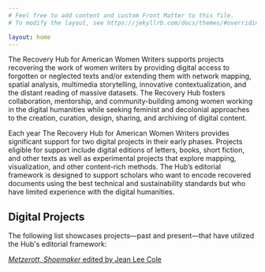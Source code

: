 ```yaml
---
# Feel free to add content and custom Front Matter to this file.
# To modify the layout, see https://jekyllrb.com/docs/themes/#overriding-theme-defaults

layout: home
---
```


The Recovery Hub for American Women Writers supports projects recovering the work of women writers by providing digital access to forgotten or neglected texts and/or extending them with network mapping, spatial analysis, multimedia storytelling, innovative contextualization, and the distant reading of massive datasets. The Recovery Hub fosters collaboration, mentorship, and community-building among women working in the digital humanities while seeking feminist and decolonial approaches to the creation, curation, design, sharing, and archiving of digital content. 

Each year The Recovery Hub for American Women Writers provides significant support for two digital projects in their early phases. Projects eligible for support include digital editions of letters, books, short fiction, and other texts as well as experimental projects that explore mapping, visualization, and other content-rich methods. The Hub’s editorial framework is designed to support scholars who want to encode recovered documents using the best technical and sustainability standards but who have limited experience with the digital humanities. 

## Digital Projects
The following list showcases projects—past and present—that have utilized the Hub's editorial framework:

[*Metzerott, Shoemaker* edited by Jean Lee Cole](/metzerott-shoemaker/)
